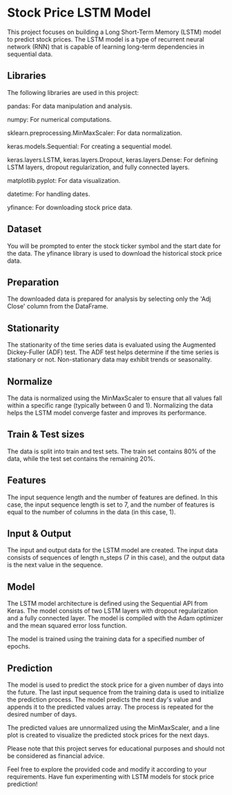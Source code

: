 # Stock Price LSTM Model
This project focuses on building a Long Short-Term Memory (LSTM) model to predict stock prices. The LSTM model is a type of recurrent neural network (RNN) that is capable of learning long-term dependencies in sequential data.

## Libraries
The following libraries are used in this project:

pandas: For data manipulation and analysis.

numpy: For numerical computations.

sklearn.preprocessing.MinMaxScaler: For data normalization.

keras.models.Sequential: For creating a sequential model.

keras.layers.LSTM, keras.layers.Dropout, keras.layers.Dense: For defining LSTM layers, dropout regularization, and fully connected layers.

matplotlib.pyplot: For data visualization.

datetime: For handling dates.

yfinance: For downloading stock price data.

## Dataset
You will be prompted to enter the stock ticker symbol and the start date for the data. The yfinance library is used to download the historical stock price data.

## Preparation
The downloaded data is prepared for analysis by selecting only the 'Adj Close' column from the DataFrame.

## Stationarity
The stationarity of the time series data is evaluated using the Augmented Dickey-Fuller (ADF) test. The ADF test helps determine if the time series is stationary or not. Non-stationary data may exhibit trends or seasonality.

## Normalize
The data is normalized using the MinMaxScaler to ensure that all values fall within a specific range (typically between 0 and 1). Normalizing the data helps the LSTM model converge faster and improves its performance.

## Train & Test sizes
The data is split into train and test sets. The train set contains 80% of the data, while the test set contains the remaining 20%.

## Features
The input sequence length and the number of features are defined. In this case, the input sequence length is set to 7, and the number of features is equal to the number of columns in the data (in this case, 1).

## Input & Output
The input and output data for the LSTM model are created. The input data consists of sequences of length n_steps (7 in this case), and the output data is the next value in the sequence.

## Model
The LSTM model architecture is defined using the Sequential API from Keras. The model consists of two LSTM layers with dropout regularization and a fully connected layer. The model is compiled with the Adam optimizer and the mean squared error loss function.

The model is trained using the training data for a specified number of epochs.

## Prediction
The model is used to predict the stock price for a given number of days into the future. The last input sequence from the training data is used to initialize the prediction process. The model predicts the next day's value and appends it to the predicted values array. The process is repeated for the desired number of days.

The predicted values are unnormalized using the MinMaxScaler, and a line plot is created to visualize the predicted stock prices for the next days.

Please note that this project serves for educational purposes and should not be considered as financial advice.

Feel free to explore the provided code and modify it according to your requirements. Have fun experimenting with LSTM models for stock price prediction!
